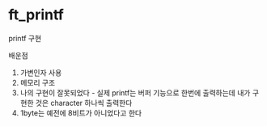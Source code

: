 # ft_printf


printf 구현

배운점
1. 가변인자 사용
2. 메모리 구조
3. 나의 구현이 잘못되었다 - 실제 printf는 버퍼 기능으로 한번에 출력하는데 내가 구현한 것은 character 하나씩 출력한다
4. 1byte는 예전에 8비트가 아니었다고 한다
